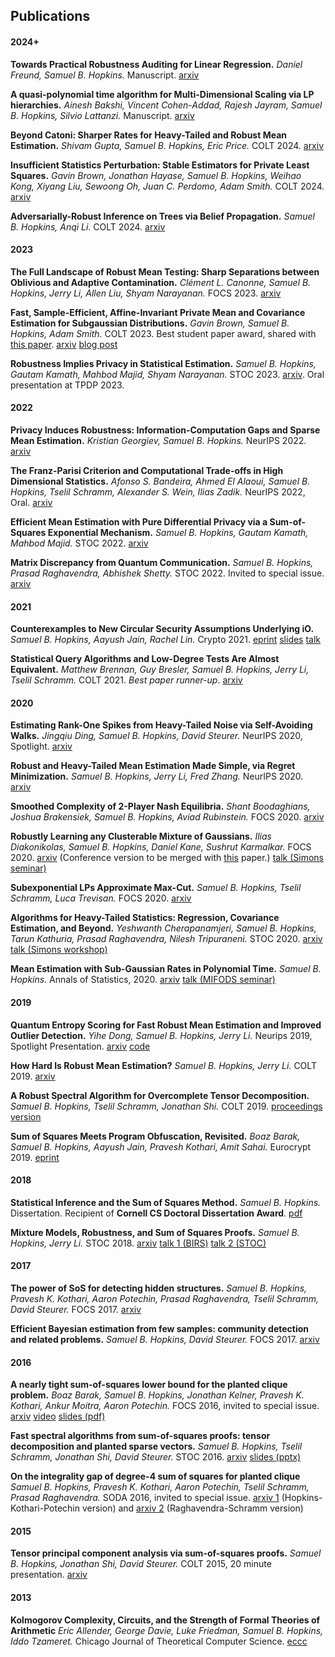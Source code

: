 ## Publications

#### 2024+

**Towards Practical Robustness Auditing for Linear Regression.** _Daniel Freund, Samuel B. Hopkins._ Manuscript. [arxiv](https://arxiv.org/abs/2307.16315)

**A quasi-polynomial time algorithm for Multi-Dimensional Scaling via LP hierarchies.** _Ainesh Bakshi, Vincent Cohen-Addad, Rajesh Jayram, Samuel B. Hopkins, Silvio Lattanzi._ Manuscript. [arxiv](https://arxiv.org/abs/2311.17840)

**Beyond Catoni: Sharper Rates for Heavy-Tailed and Robust Mean Estimation.** _Shivam Gupta, Samuel B. Hopkins, Eric Price._ COLT 2024. [arxiv](https://arxiv.org/pdf/2311.13010)

**Insufficient Statistics Perturbation: Stable Estimators for Private Least Squares.** _Gavin Brown, Jonathan Hayase, Samuel B. Hopkins, Weihao Kong, Xiyang Liu, Sewoong Oh, Juan C. Perdomo, Adam Smith._ COLT 2024. [arxiv](https://arxiv.org/abs/2404.15409)

**Adversarially-Robust Inference on Trees via Belief Propagation.** _Samuel B. Hopkins, Anqi Li._ COLT 2024. [arxiv](https://arxiv.org/abs/2404.00768)

#### 2023

**The Full Landscape of Robust Mean Testing: Sharp Separations between Oblivious and Adaptive Contamination.** _Cl&#233;ment L. Canonne, Samuel B. Hopkins, Jerry Li, Allen Liu, Shyam Narayanan._ FOCS 2023. [arxiv](https://arxiv.org/abs/2307.10273)

**Fast, Sample-Efficient, Affine-Invariant Private Mean and Covariance Estimation for Subgaussian Distributions.** _Gavin Brown, Samuel B. Hopkins, Adam Smith._ COLT 2023. Best student paper award, shared with [this paper](https://arxiv.org/abs/2301.07078). [arxiv](https://arxiv.org/abs/2301.12250) [blog post](https://differentialprivacy.org/colt23-bsp/)

**Robustness Implies Privacy in Statistical Estimation.** _Samuel B. Hopkins, Gautam Kamath, Mahbod Majid, Shyam Narayanan._ STOC 2023. [arxiv](http://arxiv.org/abs/2212.05015). Oral presentation at TPDP 2023.

#### 2022

**Privacy Induces Robustness: Information-Computation Gaps and Sparse Mean Estimation.** _Kristian Georgiev, Samuel B. Hopkins._ NeurIPS 2022. [arxiv](https://arxiv.org/abs/2211.00724)

**The Franz-Parisi Criterion and Computational Trade-offs in High Dimensional Statistics.** _Afonso S. Bandeira, Ahmed El Alaoui, Samuel B. Hopkins, Tselil Schramm, Alexander S. Wein, Ilias Zadik._ NeurIPS 2022, Oral. [arxiv](https://arxiv.org/abs/2205.09727)

**Efficient Mean Estimation with Pure Differential Privacy via a Sum-of-Squares Exponential Mechanism.** _Samuel B. Hopkins, Gautam Kamath, Mahbod Majid._ STOC 2022. [arxiv](https://arxiv.org/abs/2111.12981)

**Matrix Discrepancy from Quantum Communication.** _Samuel B. Hopkins, Prasad Raghavendra, Abhishek Shetty._ STOC 2022. Invited to special issue. [arxiv](https://arxiv.org/pdf/2110.10099.pdf)

#### 2021

**Counterexamples to New Circular Security Assumptions Underlying iO.** _Samuel B. Hopkins, Aayush Jain, Rachel Lin._ Crypto 2021. [eprint](https://eprint.iacr.org/2021/889) [slides](lattice-reunion-talk.pdf) [talk](https://www.youtube.com/watch?v=ulb7UMJLBok&t=624s)

**Statistical Query Algorithms and Low-Degree Tests Are Almost Equivalent.** _Matthew Brennan, Guy Bresler, Samuel B. Hopkins, Jerry Li, Tselil Schramm._ COLT 2021. _Best paper runner-up_. [arxiv](https://arxiv.org/abs/2009.06107)

#### 2020

**Estimating Rank-One Spikes from Heavy-Tailed Noise via Self-Avoiding Walks.** _Jingqiu Ding, Samuel B. Hopkins, David Steurer._ NeurIPS 2020, Spotlight. [arxiv](https://arxiv.org/abs/2008.13735)

**Robust and Heavy-Tailed Mean Estimation Made Simple, via Regret Minimization.** _Samuel B. Hopkins, Jerry Li, Fred Zhang._ NeurIPS 2020. [arxiv](https://arxiv.org/abs/2007.15839)

**Smoothed Complexity of 2-Player Nash Equilibria.** _Shant Boodaghians, Joshua Brakensiek, Samuel B. Hopkins, Aviad Rubinstein._ FOCS 2020. [arxiv](https://arxiv.org/abs/2007.10857)

**Robustly Learning any Clusterable Mixture of Gaussians.** _Ilias Diakonikolas, Samuel B. Hopkins, Daniel Kane, Sushrut Karmalkar._ FOCS 2020. [arxiv](https://arxiv.org/abs/2005.06417) (Conference version to be merged with [this](https://arxiv.org/abs/2005.02970) paper.) [talk (Simons seminar)](https://www.youtube.com/watch?v=uxrthnm1fzY&list=PL3ccavLyVwBd36Ta3_VXx1yvu_Cgv1yWW&index=5)

**Subexponential LPs Approximate Max-Cut.** _Samuel B. Hopkins, Tselil Schramm, Luca Trevisan._ FOCS 2020. [arxiv](https://arxiv.org/abs/1911.10304)

**Algorithms for Heavy-Tailed Statistics: Regression, Covariance Estimation, and Beyond.** _Yeshwanth Cherapanamjeri, Samuel B. Hopkins, Tarun Kathuria, Prasad Raghavendra, Nilesh Tripuraneni._ STOC 2020. [arxiv](https://arxiv.org/abs/1912.11071) [talk (Simons workshop)](https://www.youtube.com/watch?v=3wp8g0QCooE&list=PL3ccavLyVwBd36Ta3_VXx1yvu_Cgv1yWW&index=4&t=628s)

**Mean Estimation with Sub-Gaussian Rates in Polynomial Time.** _Samuel B. Hopkins._ Annals of Statistics, 2020. [arxiv](https://arxiv.org/abs/1809.07425) [talk (MIFODS seminar)](https://www.youtube.com/watch?v=DPemSReTqWQ&feature=youtu.be)

#### 2019

**Quantum Entropy Scoring for Fast Robust Mean Estimation and Improved Outlier Detection.** _Yihe Dong, Samuel B. Hopkins, Jerry Li._ Neurips 2019, Spotlight Presentation. [arxiv](https://arxiv.org/abs/1906.11366) [code](https://github.com/twistedcubic/que-outlier-detection)

**How Hard Is Robust Mean Estimation?** _Samuel B. Hopkins, Jerry Li._ COLT 2019. [arxiv](https://arxiv.org/abs/1903.07870)

**A Robust Spectral Algorithm for Overcomplete Tensor Decomposition.** _Samuel B. Hopkins, Tselil Schramm, Jonathan Shi._ COLT 2019. [proceedings version](http://proceedings.mlr.press/v99/hopkins19b.html)

**Sum of Squares Meets Program Obfuscation, Revisited.** _Boaz Barak, Samuel B. Hopkins, Aayush Jain, Pravesh Kothari, Amit Sahai._ Eurocrypt 2019. [eprint](https://eprint.iacr.org/2018/1237)

#### 2018

**Statistical Inference and the Sum of Squares Method.** _Samuel B. Hopkins._ Dissertation. Recipient of **Cornell CS Doctoral Dissertation Award**. [pdf](thesis.pdf)

**Mixture Models, Robustness, and Sum of Squares Proofs.** _Samuel B. Hopkins, Jerry Li._ STOC 2018. [arxiv](https://arxiv.org/abs/1711.07454) [talk 1 (BIRS)](http://www.birs.ca/events/2017/5-day-workshops/17w5133/videos/watch/201711151031-Hopkins.html) [talk 2 (STOC)](https://dl.acm.org/ft_gateway.cfm?id=3188748&type=mp4&path=%2F3190000%2F3188748%2F7B-1%2Emp4)

#### 2017

**The power of SoS for detecting hidden structures.** _Samuel B. Hopkins, Pravesh K. Kothari, Aaron Potechin, Prasad Raghavendra, Tselil Schramm, David Steurer._ FOCS 2017. [arxiv](https://arxiv.org/abs/1710.05017)

**Efficient Bayesian estimation from few samples: community detection and related problems.** _Samuel B. Hopkins, David Steurer._ FOCS 2017. [arxiv](https://arxiv.org/abs/1710.00264)

#### 2016

**A nearly tight sum-of-squares lower bound for the planted clique problem.** _Boaz Barak, Samuel B. Hopkins, Jonathan Kelner, Pravesh K. Kothari, Ankur Moitra, Aaron Potechin._ FOCS 2016, invited to special issue. [arxiv](https://arxiv.org/abs/1604.03084) [video](http://techtalks.tv/talks/a-nearly-tight-sum-of-squares-lower-bound-for-the-planted-clique-problem/62950/) [slides (pdf)](focs-2016-talk.pdf)

**Fast spectral algorithms from sum-of-squares proofs: tensor decomposition and planted sparse vectors.** _Samuel B. Hopkins, Tselil Schramm, Jonathan Shi, David Steurer._ STOC 2016. [arxiv](https://arxiv.org/abs/1512.02337) [slides (pptx)](stoc-2016-talk.pptx)

**On the integrality gap of degree-4 sum of squares for planted clique** _Samuel B. Hopkins, Pravesh K. Kothari, Aaron Potechin, Tselil Schramm, Prasad Raghavendra._ SODA 2016, invited to special issue. [arxiv 1](https://arxiv.org/abs/1507.05230) (Hopkins-Kothari-Potechin version) and [arxiv 2](https://arxiv.org/abs/1507.05136) (Raghavendra-Schramm version)

#### 2015

**Tensor principal component analysis via sum-of-squares proofs.** _Samuel B. Hopkins, Jonathan Shi, David Steurer._ COLT 2015, 20 minute presentation. [arxiv](https://arxiv.org/abs/1507.03269)

#### 2013

**Kolmogorov Complexity, Circuits, and the Strength of Formal Theories of Arithmetic** _Eric Allender, George Davie, Luke Friedman, Samuel B. Hopkins, Iddo Tzameret._ Chicago Journal of Theoretical Computer Science. [eccc](https://eccc.weizmann.ac.il/report/2012/028/)
